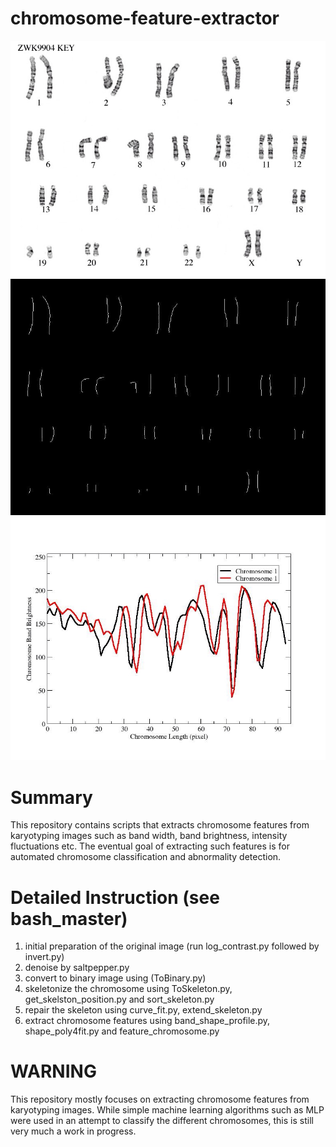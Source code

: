 chromosome-feature-extractor
===========
<img src="https://github.com/zs-zhuang/chromosome-feature-extractor/blob/main/images/original.JPG"> 
<img src="https://github.com/zs-zhuang/chromosome-feature-extractor/blob/main/images/skeleton.JPG"> 
<img src="https://github.com/zs-zhuang/chromosome-feature-extractor/blob/main/images/feature1.JPG">

# Summary

This repository contains scripts that extracts chromosome features from karyotyping images such as band width, band brightness, intensity fluctuations etc. The eventual goal of extracting such features is for automated chromosome classification and abnormality detection. 

# Detailed Instruction (see bash_master) 

1. initial preparation of the original image (run log_contrast.py followed by invert.py)
2. denoise by saltpepper.py
3. convert to binary image using (ToBinary.py)
4. skeletonize the chromosome using ToSkeleton.py, get_skelston_position.py and sort_skeleton.py
5. repair the skeleton using curve_fit.py, extend_skeleton.py
6. extract chromosome features using band_shape_profile.py, shape_poly4fit.py and feature_chromosome.py

# WARNING
This repository mostly focuses on extracting chromosome features from karyotyping images. While simple machine learning algorithms such as MLP were used in an attempt to classify the different chromosomes, this is still very much a work in progress. 
